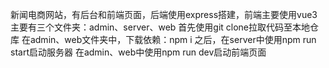 新闻电商网站，有后台和前端页面，后端使用express搭建，前端主要使用vue3
主要有三个文件夹：admin、server、web
首先使用git clone拉取代码至本地仓库
在admin、web文件夹中，下载依赖：npm i
之后，在server中使用npm run start启动服务器
在admin、web中使用npm run dev启动前端页面
